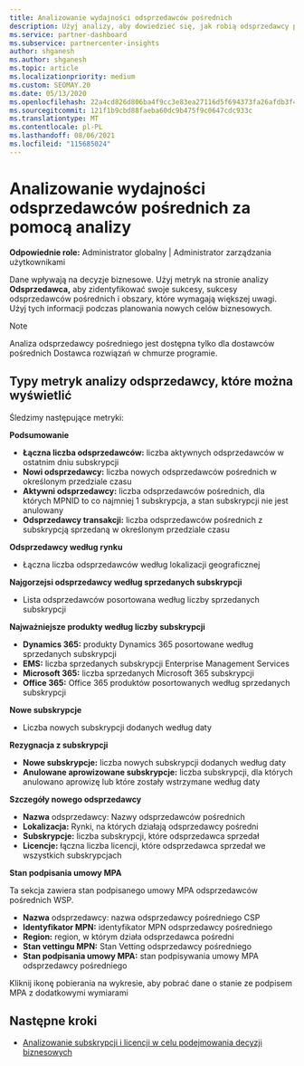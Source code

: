 ```yaml
---
title: Analizowanie wydajności odsprzedawców pośrednich
description: Użyj analizy, aby dowiedzieć się, jak robią odsprzedawcy pośredni, zarówno ich sukcesy, jak i obszary, które mogą wymagać większej uwagi.
ms.service: partner-dashboard
ms.subservice: partnercenter-insights
author: shganesh
ms.author: shganesh
ms.topic: article
ms.localizationpriority: medium
ms.custom: SEOMAY.20
ms.date: 05/13/2020
ms.openlocfilehash: 22a4cd826d806ba4f9cc3e83ea27116d5f694373fa26afdb3f403e7497f26e8c
ms.sourcegitcommit: 121f1b9cbd88faeba60dc9b475f9c0647cdc933c
ms.translationtype: MT
ms.contentlocale: pl-PL
ms.lasthandoff: 08/06/2021
ms.locfileid: "115685024"
---
```

# <a name="use-analytics-to-analyze-the-performance-of-your-indirect-resellers"></a>Analizowanie wydajności odsprzedawców pośrednich za pomocą analizy

**Odpowiednie role:** Administrator globalny | Administrator zarządzania użytkownikami


Dane wpływają na decyzje biznesowe. Użyj metryk na stronie analizy **Odsprzedawca,** aby zidentyfikować swoje sukcesy, sukcesy odsprzedawców pośrednich i obszary, które wymagają większej uwagi. Użyj tych informacji podczas planowania nowych celów biznesowych.

> [!NOTE]
> Analiza odsprzedawcy pośredniego jest dostępna tylko dla dostawców pośrednich Dostawca rozwiązań w chmurze programie.

## <a name="types-of-reseller-analytics-metrics-you-can-view"></a>Typy metryk analizy odsprzedawcy, które można wyświetlić

Śledzimy następujące metryki:

**Podsumowanie**  
 - **Łączna liczba odsprzedawców:** liczba aktywnych odsprzedawców w ostatnim dniu subskrypcji  
 - **Nowi odsprzedawcy:** liczba nowych odsprzedawców pośrednich w określonym przedziale czasu  
 - **Aktywni odsprzedawcy:** liczba odsprzedawców pośrednich, dla których MPNID to co najmniej 1 subskrypcja, a stan subskrypcji nie jest anulowany  
 - **Odsprzedawcy transakcji:** liczba odsprzedawców pośrednich z subskrypcją sprzedaną w określonym przedziale czasu  

**Odsprzedawcy według rynku**  
 - Łączna liczba odsprzedawców według lokalizacji geograficznej  

**Najgorzejsi odsprzedawcy według sprzedanych subskrypcji**
 - Lista odsprzedawców posortowana według liczby sprzedanych subskrypcji  

**Najważniejsze produkty według liczby subskrypcji**  
 - **Dynamics 365:** produkty Dynamics 365 posortowane według sprzedanych subskrypcji  
 - **EMS:** liczba sprzedanych subskrypcji Enterprise Management Services  
 - **Microsoft 365:** liczba sprzedanych Microsoft 365 subskrypcji  
 - **Office 365:** Office 365 produktów posortowanych według sprzedanych subskrypcji  

**Nowe subskrypcje**  
 - Liczba nowych subskrypcji dodanych według daty  

**Rezygnacja z subskrypcji**  
 - **Nowe subskrypcje:** liczba nowych subskrypcji dodanych według daty  
 - **Anulowane aprowizowane subskrypcje:** liczba subskrypcji, dla których anulowano aprowizę lub które zostały wstrzymane według daty  

**Szczegóły nowego odsprzedawcy**  
 - **Nazwa** odsprzedawcy: Nazwy odsprzedawców pośrednich  
 - **Lokalizacja:** Rynki, na których działają odsprzedawcy pośredni  
 - **Subskrypcje:** liczba subskrypcji, które odsprzedawca sprzedał  
 - **Licencje:** łączna liczba licencji, które odsprzedawca sprzedał we wszystkich subskrypcjach  

**Stan podpisania umowy MPA**

Ta sekcja zawiera stan podpisanego umowy MPA odsprzedawców pośrednich WSP.

 - **Nazwa** odsprzedawcy: nazwa odsprzedawcy pośredniego CSP
 - **Identyfikator MPN:** identyfikator MPN odsprzedawcy pośredniego
 - **Region:** region, w którym działa odsprzedawca pośredni
 - **Stan vettingu MPN:** Stan Vetting odsprzedawcy pośredniego
 - **Stan podpisania umowy MPA:** stan podpisywania umowy MPA odsprzedawcy pośredniego

Kliknij ikonę pobierania na wykresie, aby pobrać dane o stanie ze podpisem MPA z dodatkowymi wymiarami
  
## <a name="next-steps"></a>Następne kroki

- [Analizowanie subskrypcji i licencji w celu podejmowania decyzji biznesowych](analyze-subscriptions-licenses.md)